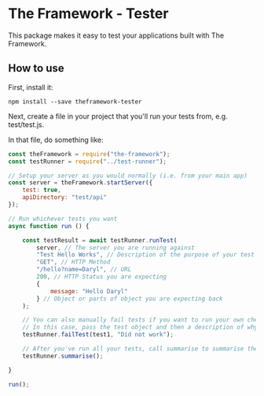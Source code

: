 # The Framework - Tester
This package makes it easy to test your applications built with The Framework.

## How to use
First, install it:

```
npm install --save theframework-tester
```

Next, create a file in your project that you'll run your tests from, e.g. test/test.js.

In that file, do something like:

```javascript
const theFramework = require("the-framework");
const testRunner = require("../test-runner");

// Setup your server as you would normally (i.e. from your main app)
const server = theFramework.startServer({
    test: true,
    apiDirectory: "test/api"
});

// Run whichever tests you want
async function run () {

    const testResult = await testRunner.runTest(
        server, // The server you are running against
        "Test Hello Works", // Description of the purpose of your test
        "GET", // HTTP Method
        "/hello?name=Daryl", // URL
        200, // HTTP Status you are expecting
        {
            message: "Hello Daryl"
        } // Object or parts of object you are expecting back
    );

    // You can also manually fail tests if you want to run your own checks
    // In this case, pass the test object and then a description of why it didn't work
    testRunner.failTest(test1, "Did not work");

    // After you've run all your tests, call summarise to summarise the results
    testRunner.summarise();

}

run();


```
